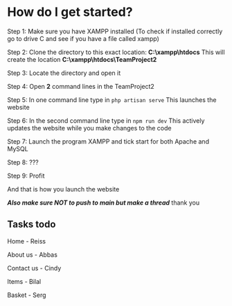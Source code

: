 # How do I get started?

Step 1: Make sure you have XAMPP installed
        (To check if installed correctly go to drive C and see if you have a file called xampp)
        
Step 2: Clone the directory to this exact location:     **C:\xampp\htdocs**
        This will create the location **C:\xampp\htdocs\TeamProject2**

Step 3: Locate the directory and open it

Step 4: Open **2** command lines in the TeamProject2

Step 5: In one command line type in ```php artisan serve```
        This launches the website

Step 6: In the second command line type in ```npm run dev```
        This actively updates the website while you make changes to the code

Step 7: Launch the program XAMPP and tick start for both Apache and MySQL

Step 8: ???

Step 9: Profit

And that is how you launch the website


**_Also make sure NOT to push to main but make a thread_** thank you






## Tasks todo

Home - Reiss 

About us - Abbas

Contact us - Cindy

Items - Bilal

Basket - Serg
